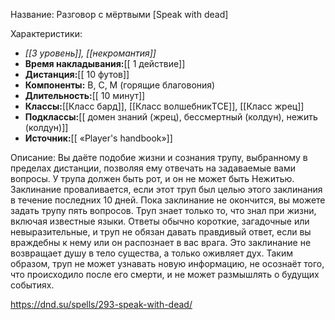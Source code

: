 Название: Разговор с мёртвыми \[Speak with dead] 

Характеристики:
- *[[3 уровень]], [[некромантия]]*
- **Время накладывания:**[[ 1 действие]]
- **Дистанция:**[[ 10 футов]]
- **Компоненты:** В, С, М (горящие благовония)
- **Длительность:**[[ 10 минут]]
- **Классы:**[[Класс  бард]], [[Класс волшебникTCE]], [[Класс жрец]]
- **Подклассы:**[[ домен знаний (жрец), бессмертный (колдун), нежить (колдун)]]
- **Источник:**[[ «Player's handbook»]]

Описание:
Вы даёте подобие жизни и сознания трупу, выбранному в пределах дистанции, позволяя ему отвечать на задаваемые вами вопросы. У трупа должен быть рот, и он не может быть Нежитью. Заклинание проваливается, если этот труп был целью этого заклинания в течение последних 10 дней.
Пока заклинание не окончится, вы можете задать трупу пять вопросов. Труп знает только то, что знал при жизни, включая известные языки. Ответы обычно короткие, загадочные или невыразительные, и труп не обязан давать правдивый ответ, если вы враждебны к нему или он распознает в вас врага. Это заклинание не возвращает душу в тело существа, а только оживляет дух. Таким образом, труп не может узнавать новую информацию, не осознаёт того, что происходило после его смерти, и не может размышлять о будущих событиях.

https://dnd.su/spells/293-speak-with-dead/